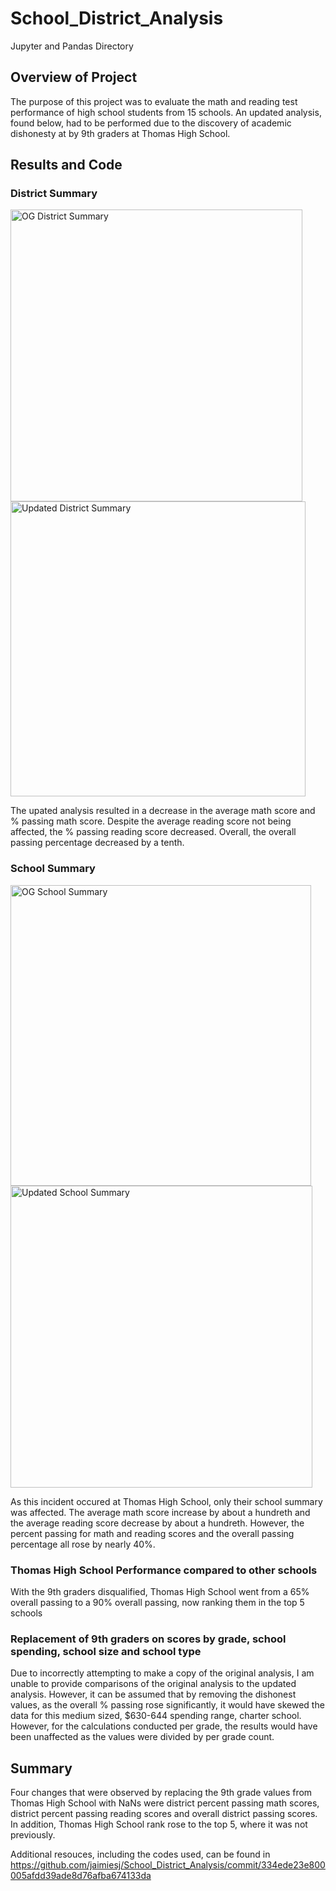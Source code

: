 # School_District_Analysis
Jupyter and Pandas Directory

## Overview of Project
The purpose of this project was to evaluate the math and reading test performance of high school students from 15 schools. An updated analysis, found below, had to be performed due to the discovery of academic dishonesty at by 9th graders at Thomas High School.

## Results and Code

### District Summary
<img width="467" alt="OG District Summary" src="https://user-images.githubusercontent.com/88955412/133029210-9d442818-9f51-4632-a408-7fdaa56e7285.png">
<img width="472" alt="Updated District Summary" src="https://user-images.githubusercontent.com/88955412/133029221-361008a0-5667-4755-8e75-72752c2a7880.png">

The upated analysis resulted in a decrease in the average math score and % passing math score. Despite the average reading score not being affected, the % passing reading score decreased. Overall, the overall passing percentage decreased by a tenth.

### School Summary
<img width="481" alt="OG School Summary" src="https://user-images.githubusercontent.com/88955412/133029846-98f37449-0dcb-42a3-b7ef-eb17bd796dee.png">
<img width="483" alt="Updated School Summary" src="https://user-images.githubusercontent.com/88955412/133029850-4a89d885-511a-4ded-a257-2fd0a12cb8b3.png">

As this incident occured at Thomas High School, only their school summary was affected. The average math score increase by about a hundreth and the average reading score decrease by about a hundreth. However, the percent passing for math and reading scores and the overall passing percentage all rose by nearly 40%.

### Thomas High School Performance compared to other schools

With the 9th graders disqualified, Thomas High School went from a 65% overall passing to a 90% overall passing, now ranking them in the top 5 schools

### Replacement of 9th graders on scores by grade, school spending, school size and school type
Due to incorrectly attempting to make a copy of the original analysis, I am unable to provide comparisons of the original analysis to the updated analysis. However, it can be assumed that by removing the dishonest values, as the overall % passing rose significantly, it would have skewed the data for this medium sized, $630-644 spending range, charter school. However, for the calculations conducted per grade, the results would have been unaffected as the values were divided by per grade count.

## Summary

Four changes that were observed by replacing the 9th grade values from Thomas High School with NaNs were district percent passing math scores, district percent passing reading scores and overall district passing scores. In addition, Thomas High School rank rose to the top 5, where it was not previously. 

Additional resouces, including the codes used, can be found in https://github.com/jaimiesj/School_District_Analysis/commit/334ede23e800005afdd39ade8d76afba674133da



